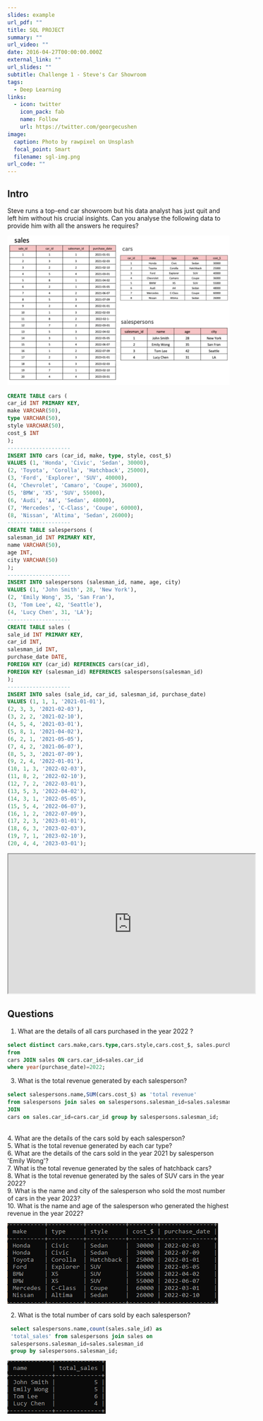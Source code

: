 ```yaml
---
slides: example
url_pdf: ""
title: SQL PROJECT
summary: ""
url_video: ""
date: 2016-04-27T00:00:00.000Z
external_link: ""
url_slides: ""
subtitle: Challenge 1 - Steve's Car Showroom
tags:
  - Deep Learning
links:
  - icon: twitter
    icon_pack: fab
    name: Follow
    url: https://twitter.com/georgecushen
image:
  caption: Photo by rawpixel on Unsplash
  focal_point: Smart
  filename: sgl-img.png
url_code: ""
---
```

## **Intro** 

Steve runs a top-end car showroom but his data analyst has just quit and left him without his crucial insights. Can you analyse the following data to provide him with all the answers he requires?

![](imgtables.jpg)

```sql
CREATE TABLE cars (
car_id INT PRIMARY KEY,
make VARCHAR(50),
type VARCHAR(50),
style VARCHAR(50),
cost_$ INT
);
--------------------
INSERT INTO cars (car_id, make, type, style, cost_$)
VALUES (1, 'Honda', 'Civic', 'Sedan', 30000),
(2, 'Toyota', 'Corolla', 'Hatchback', 25000),
(3, 'Ford', 'Explorer', 'SUV', 40000),
(4, 'Chevrolet', 'Camaro', 'Coupe', 36000),
(5, 'BMW', 'X5', 'SUV', 55000),
(6, 'Audi', 'A4', 'Sedan', 48000),
(7, 'Mercedes', 'C-Class', 'Coupe', 60000),
(8, 'Nissan', 'Altima', 'Sedan', 26000);
--------------------
CREATE TABLE salespersons (
salesman_id INT PRIMARY KEY,
name VARCHAR(50),
age INT,
city VARCHAR(50)
);
--------------------
INSERT INTO salespersons (salesman_id, name, age, city)
VALUES (1, 'John Smith', 28, 'New York'),
(2, 'Emily Wong', 35, 'San Fran'),
(3, 'Tom Lee', 42, 'Seattle'),
(4, 'Lucy Chen', 31, 'LA');
--------------------
CREATE TABLE sales (
sale_id INT PRIMARY KEY,
car_id INT,
salesman_id INT,
purchase_date DATE,
FOREIGN KEY (car_id) REFERENCES cars(car_id),
FOREIGN KEY (salesman_id) REFERENCES salespersons(salesman_id)
);
--------------------
INSERT INTO sales (sale_id, car_id, salesman_id, purchase_date)
VALUES (1, 1, 1, '2021-01-01'),
(2, 3, 3, '2021-02-03'),
(3, 2, 2, '2021-02-10'),
(4, 5, 4, '2021-03-01'),
(5, 8, 1, '2021-04-02'),
(6, 2, 1, '2021-05-05'),
(7, 4, 2, '2021-06-07'),
(8, 5, 3, '2021-07-09'),
(9, 2, 4, '2022-01-01'),
(10, 1, 3, '2022-02-03'),
(11, 8, 2, '2022-02-10'),
(12, 7, 2, '2022-03-01'),
(13, 5, 3, '2022-04-02'),
(14, 3, 1, '2022-05-05'),
(15, 5, 4, '2022-06-07'),
(16, 1, 2, '2022-07-09'),
(17, 2, 3, '2023-01-01'),
(18, 6, 3, '2023-02-03'),
(19, 7, 1, '2023-02-10'),
(20, 4, 4, '2023-03-01');
```

<iframe width="560" height="315" src='https://dbdiagram.io/e/65434d537d8bbd6465544070/65434d5a7d8bbd6465544100'> </iframe>

## **Q﻿uestions**

1. What are the details of all cars purchased in the year 2022 ?

```sql
select distinct cars.make,cars.type,cars.style,cars.cost_$, sales.purchase_date
from 
cars JOIN sales ON cars.car_id=sales.car_id
where year(purchase_date)=2022;
```



3. What is the total revenue generated by each salesperson?

```sql
select salespersons.name,SUM(cars.cost_$) as 'total revenue'
from salespersons join sales on salespersons.salesman_id=sales.salesman_id 
JOIN 
cars on sales.car_id=cars.car_id group by salespersons.salesman_id;
```

\
4. What are the details of the cars sold by each salesperson?\
5. What is the total revenue generated by each car type?\
6. What are the details of the cars sold in the year 2021 by salesperson 'Emily Wong'?\
7. What is the total revenue generated by the sales of hatchback cars?\
8. What is the total revenue generated by the sales of SUV cars in the year 2022?\
9. What is the name and city of the salesperson who sold the most number of cars in the year 2023?\
10. What is the name and age of the salesperson who generated the highest revenue in the year 2022?



![](2022.png)

2. What is the total number of cars sold by each salesperson?

```sql
 select salespersons.name,count(sales.sale_id) as 
 'total_sales' from salespersons join sales on 
 salespersons.salesman_id=sales.salesman_id 
 group by salespersons.salesman_id;
```

![](sales.png)